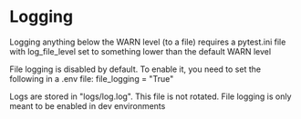 # Logging

Logging anything below the WARN level (to a file) requires 
a pytest.ini file with log_file_level set to something lower than the default WARN level

File logging is disabled by default. To enable it, you need to set the following in a .env file:
file_logging = "True"

Logs are stored in "logs/log.log". This file is not rotated. File logging is only meant to be enabled
in dev environments